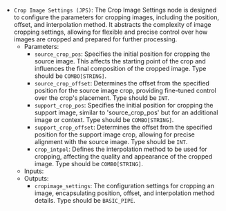 - `Crop Image Settings (JPS)`: The Crop Image Settings node is designed to configure the parameters for cropping images, including the position, offset, and interpolation method. It abstracts the complexity of image cropping settings, allowing for flexible and precise control over how images are cropped and prepared for further processing.
    - Parameters:
        - `source_crop_pos`: Specifies the initial position for cropping the source image. This affects the starting point of the crop and influences the final composition of the cropped image. Type should be `COMBO[STRING]`.
        - `source_crop_offset`: Determines the offset from the specified position for the source image crop, providing fine-tuned control over the crop's placement. Type should be `INT`.
        - `support_crop_pos`: Specifies the initial position for cropping the support image, similar to 'source_crop_pos' but for an additional image or context. Type should be `COMBO[STRING]`.
        - `support_crop_offset`: Determines the offset from the specified position for the support image crop, allowing for precise alignment with the source image. Type should be `INT`.
        - `crop_intpol`: Defines the interpolation method to be used for cropping, affecting the quality and appearance of the cropped image. Type should be `COMBO[STRING]`.
    - Inputs:
    - Outputs:
        - `cropimage_settings`: The configuration settings for cropping an image, encapsulating position, offset, and interpolation method details. Type should be `BASIC_PIPE`.
